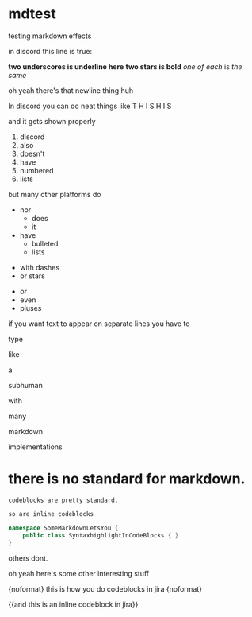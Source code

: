 # mdtest
testing markdown effects

in discord this line is true:

__two underscores is underline here__ **two stars is bold** _one of each_ is *the same*

oh yeah there's that newline thing huh

In discord you can do neat things like
T H I S
H
I
S

and it gets shown properly

1. discord
2. also
3. doesn't 
4. have
5. numbered
6. lists

but many other platforms do

- nor
  - does
  - it
- have
  - bulleted
  - lists

* with dashes
* or stars

+ or
+ even
+ pluses


if you want text to appear
on separate lines
you have to 

type

like

a

subhuman

with

many

markdown

implementations

# there is no standard for markdown.

```
codeblocks are pretty standard.
```

`so are inline codeblocks`

```csharp
namespace SomeMarkdownLetsYou {
    public class SyntaxhighlightInCodeBlocks { }
}
```

others dont.

oh yeah here's some other interesting stuff

{noformat}
this is how you do codeblocks in jira
{noformat}

{{and this is an inline codeblock in jira}}
